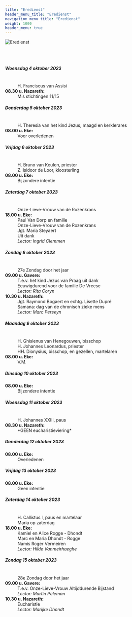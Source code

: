 ```yaml
---
title: "Eredienst"
header_menu_title: "Eredienst"
navigation_menu_title: "Eredienst"
weight: 1000
header_menu: true
---
```


![Eredienst](images/liturgische-vieringen.jpg)

<br>
<br>

##### Woensdag 4 oktober 2023  
<dl><dt>&nbsp;</dt><dd>H. Franciscus van Assisi<br></dd><dt><b>08.30 u. Nazareth:</b></dt><dd>Mis stichtingen 11/15</dd>
</dl>

##### Donderdag 5 oktober 2023  
<dl><dt>&nbsp;</dt><dd>H. Theresia van het kind Jezus, maagd en kerklerares<br></dd><dt><b>08.00 u. Eke:</b></dt><dd>Voor overledenen</dd>
</dl>

##### Vrijdag 6 oktober 2023  
<dl><dt>&nbsp;</dt><dd>H. Bruno van Keulen, priester<br>Z. Isidoor de Loor, kloosterling<br></dd><dt><b>08.00 u. Eke:</b></dt><dd>Bijzondere intentie</dd>
</dl>

##### Zaterdag 7 oktober 2023  
<dl><dt>&nbsp;</dt><dd>Onze-Lieve-Vrouw van de Rozenkrans<br></dd><dt><b>18.00 u. Eke:</b></dt><dd>Paul Van Dorp en familie<br>Onze-Lieve-Vrouw van de Rozenkrans<br>Jgt. Maria Steyaert<br>Uit dank<br><i>Lector: Ingrid Clemmen</i></dd>
</dl>

##### Zondag 8 oktober 2023  
<dl><dt>&nbsp;</dt><dd>27e Zondag door het jaar<br></dd><dt><b>09.00 u. Gavere:</b></dt><dd>T.e.v. het kind Jezus van Praag uit dank<br>Eeuwigdurend voor de familie De Vreese<br><i>Lector: Rita Coryn</i></dd>
<dt><b>10.30 u. Nazareth:</b></dt><dd>Jgt. Raymond Bogaert en echtg. Lisette Dupré<br>Samana: dag van de chronisch zieke mens<br><i>Lector: Marc Perseyn</i></dd>
</dl>

##### Maandag 9 oktober 2023  
<dl><dt>&nbsp;</dt><dd>H. Ghislenus van Henegouwen, bisschop<br>H. Johannes Leonardus, priester<br>HH. Dionysius, bisschop, en gezellen, martelaren<br></dd><dt><b>08.00 u. Eke:</b></dt><dd>V.M.</dd>
</dl>

##### Dinsdag 10 oktober 2023  
<dl><dt><b>08.00 u. Eke:</b></dt><dd>Bijzondere intentie</dd>
</dl>

##### Woensdag 11 oktober 2023  
<dl><dt>&nbsp;</dt><dd>H. Johannes XXIII, paus<br></dd><dt><b>08.30 u. Nazareth:</b></dt><dd>*GEEN eucharistieviering*</dd>
</dl>

##### Donderdag 12 oktober 2023  
<dl><dt><b>08.00 u. Eke:</b></dt><dd>Overledenen</dd>
</dl>

##### Vrijdag 13 oktober 2023  
<dl><dt><b>08.00 u. Eke:</b></dt><dd>Geen intentie</dd>
</dl>

##### Zaterdag 14 oktober 2023  
<dl><dt>&nbsp;</dt><dd>H. Callistus I, paus en martelaar<br>Maria op zaterdag<br></dd><dt><b>18.00 u. Eke:</b></dt><dd>Kamiel en Alice Rogge - Dhondt<br>Marc en Maria Dhondt - Rogge<br>Namis Roger Vermeiren<br><i>Lector: Hilde Vanmeirhaeghe</i></dd>
</dl>

##### Zondag 15 oktober 2023  
<dl><dt>&nbsp;</dt><dd>28e Zondag door het jaar<br></dd><dt><b>09.00 u. Gavere:</b></dt><dd>T.e.v. Onze-Lieve-Vrouw Altijddurende Bijstand<br><i>Lector: Martin Peleman</i></dd>
<dt><b>10.30 u. Nazareth:</b></dt><dd>Eucharistie<br><i>Lector: Marijke Dhondt</i></dd>
</dl>
<br>
<br>
<br>


